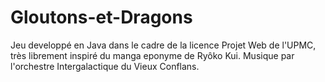 # Gloutons-et-Dragons

Jeu developpé en Java dans le cadre de la licence Projet Web de l'UPMC, très librement inspiré du manga eponyme de Ryôko Kui.
Musique par l'orchestre Intergalactique du Vieux Conflans.
